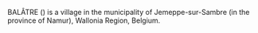 BALÂTRE () is a village in the municipality of Jemeppe-sur-Sambre (in the province of Namur), Wallonia Region, Belgium.
